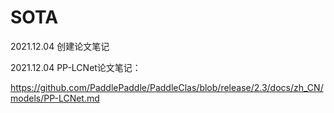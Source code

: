 # SOTA

2021.12.04
创建论文笔记

2021.12.04
PP-LCNet论文笔记：

https://github.com/PaddlePaddle/PaddleClas/blob/release/2.3/docs/zh_CN/models/PP-LCNet.md
